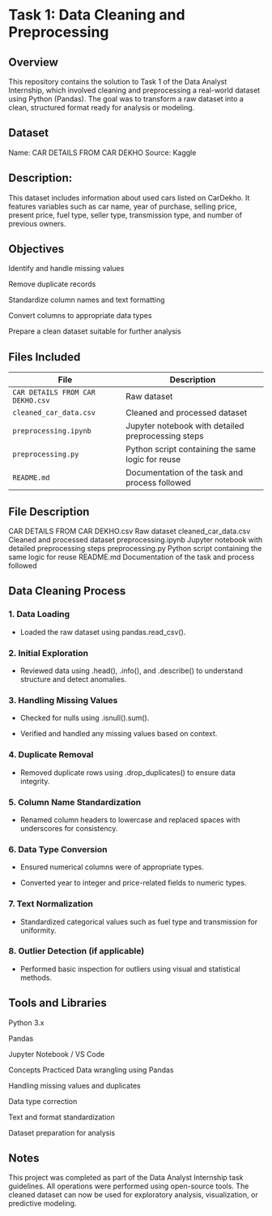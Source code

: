 # Task 1: Data Cleaning and Preprocessing

## Overview
This repository contains the solution to Task 1 of the Data Analyst Internship, which involved cleaning and preprocessing a real-world dataset using Python (Pandas). The goal was to transform a raw dataset into a clean, structured format ready for analysis or modeling.

## Dataset
Name: CAR DETAILS FROM CAR DEKHO
Source: Kaggle

## Description:
This dataset includes information about used cars listed on CarDekho. It features variables such as car name, year of purchase, selling price, present price, fuel type, seller type, transmission type, and number of previous owners.

## Objectives
Identify and handle missing values

Remove duplicate records

Standardize column names and text formatting

Convert columns to appropriate data types

Prepare a clean dataset suitable for further analysis

## Files Included

| File                             | Description                                        |
| -------------------------------- | -------------------------------------------------- |
| `CAR DETAILS FROM CAR DEKHO.csv` | Raw dataset                                        |
| `cleaned_car_data.csv`           | Cleaned and processed dataset                      |
| `preprocessing.ipynb`            | Jupyter notebook with detailed preprocessing steps |
| `preprocessing.py`               | Python script containing the same logic for reuse  |
| `README.md`                      | Documentation of the task and process followed     |

## File	Description
CAR DETAILS FROM CAR DEKHO.csv	Raw dataset
cleaned_car_data.csv	Cleaned and processed dataset
preprocessing.ipynb	Jupyter notebook with detailed preprocessing steps
preprocessing.py	Python script containing the same logic for reuse
README.md	Documentation of the task and process followed

## Data Cleaning Process
### 1. Data Loading
- Loaded the raw dataset using pandas.read_csv().

### 2. Initial Exploration
- Reviewed data using .head(), .info(), and .describe() to understand structure and detect anomalies.

### 3. Handling Missing Values
- Checked for nulls using .isnull().sum().

- Verified and handled any missing values based on context.

### 4. Duplicate Removal
- Removed duplicate rows using .drop_duplicates() to ensure data integrity.

### 5. Column Name Standardization
- Renamed column headers to lowercase and replaced spaces with underscores for consistency.

### 6. Data Type Conversion
- Ensured numerical columns were of appropriate types.

- Converted year to integer and price-related fields to numeric types.

### 7. Text Normalization
- Standardized categorical values such as fuel type and transmission for uniformity.

### 8. Outlier Detection (if applicable)
- Performed basic inspection for outliers using visual and statistical methods.

## Tools and Libraries
Python 3.x

Pandas

Jupyter Notebook / VS Code

Concepts Practiced
Data wrangling using Pandas

Handling missing values and duplicates

Data type correction

Text and format standardization

Dataset preparation for analysis

## Notes
This project was completed as part of the Data Analyst Internship task guidelines. All operations were performed using open-source tools. The cleaned dataset can now be used for exploratory analysis, visualization, or predictive modeling.

